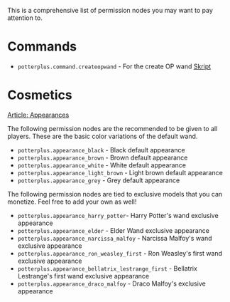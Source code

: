 This is a comprehensive list of permission nodes you may want to pay attention to.

# Commands

* `potterplus.command.createopwand` - For the create OP wand [Skript](https://github.com/PotterPlus/PotterPlus/wiki/Skript)

# Cosmetics 

[Article: Appearances](https://github.com/PotterPlus/PotterPlus/wiki/Appearances/)

The following permission nodes are the recommended to be given to all players. These are the basic color variations of the default wand.

* `potterplus.appearance_black` - Black default appearance
* `potterplus.appearance_brown` - Brown default appearance
* `potterplus.appearance_white` - White default appearance
* `potterplus.appearance_light_brown` - Light brown default appearance
* `potterplus.appearance_grey` - Grey default appearance

The following permission nodes are tied to exclusive models that you can monetize. Feel free to add your own as well!

* `potterplus.appearance_harry_potter`- Harry Potter's wand exclusive appearance
* `potterplus.appearance_elder` - Elder Wand exclusive appearance
* `potterplus.appearance_narcissa_malfoy` - Narcissa Malfoy's wand exclusive appearance
* `potterplus.appearance_ron_weasley_first` - Ron Weasley's first wand exclusive appearance 
* `potterplus.appearance_bellatrix_lestrange_first` - Bellatrix Lestrange's first wand exclusive appearance
* `potterplus.appearance_draco_malfoy` - Draco Malfoy's exclusive appearance